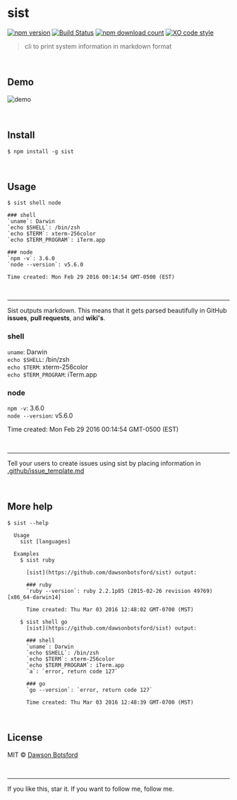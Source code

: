 # sist
[![npm version](https://img.shields.io/npm/v/sist.svg)](https://www.npmjs.com/package/sist)
[![Build Status](https://travis-ci.org/dawsbot/sist.svg?branch=master)](https://travis-ci.org/dawsbot/sist)
[![npm download count](http://img.shields.io/npm/dm/sist.svg?style=flat)](http://npmjs.org/sist)
[![XO code style](https://img.shields.io/badge/code_style-XO-5ed9c7.svg)](https://github.com/sindresorhus/xo)

> cli to print system information in markdown format

<br>

## Demo
![demo](./demo.gif)


<br>

## Install

```
$ npm install -g sist
```

<br>

## Usage
```
$ sist shell node

### shell  
`uname`: Darwin
`echo $SHELL`: /bin/zsh
`echo $TERM`: xterm-256color
`echo $TERM_PROGRAM`: iTerm.app

### node  
`npm -v`: 3.6.0
`node --version`: v5.6.0

Time created: Mon Feb 29 2016 00:14:54 GMT-0500 (EST)

```

<br>

---
Sist outputs markdown. This means that it gets parsed beautifully in GitHub **issues**, **pull requests**, and **wiki's**.

### shell  
`uname`: Darwin  
`echo $SHELL`: /bin/zsh  
`echo $TERM`: xterm-256color  
`echo $TERM_PROGRAM`: iTerm.app  

### node  
`npm -v`: 3.6.0  
`node --version`: v5.6.0  

Time created: Mon Feb 29 2016 00:14:54 GMT-0500 (EST)

<br>

---
Tell your users to create issues using sist by placing information in [.github/issue_template.md](.github/issue_template.md)

<br>

## More help
```
$ sist --help

  Usage
    sist [languages]

  Examples
    $ sist ruby

      [sist](https://github.com/dawsonbotsford/sist) output:

      ### ruby  
      `ruby --version`: ruby 2.2.1p85 (2015-02-26 revision 49769) [x86_64-darwin14]

      Time created: Thu Mar 03 2016 12:48:02 GMT-0700 (MST)

    $ sist shell go
      [sist](https://github.com/dawsonbotsford/sist) output:

      ### shell  
      `uname`: Darwin
      `echo $SHELL`: /bin/zsh
      `echo $TERM`: xterm-256color
      `echo $TERM_PROGRAM`: iTerm.app
      `a`: `error, return code 127`

      ### go  
      `go --version`: `error, return code 127`

      Time created: Thu Mar 03 2016 12:48:39 GMT-0700 (MST)
```

<br>

## License

MIT © [Dawson Botsford](http://dawsonbotsford.com)

<br>

---
If you like this, star it. If you want to follow me, follow me.
